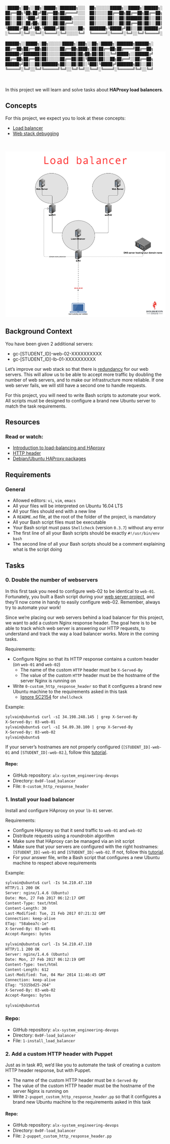 
```
░█████╗░██╗░░██╗░█████╗░███████╗░░░  ██╗░░░░░░█████╗░░█████╗░██████╗░
██╔══██╗╚██╗██╔╝██╔══██╗██╔════╝░░░  ██║░░░░░██╔══██╗██╔══██╗██╔══██╗
██║░░██║░╚███╔╝░██║░░██║█████╗░░░░░  ██║░░░░░██║░░██║███████║██║░░██║
██║░░██║░██╔██╗░██║░░██║██╔══╝░░░░░  ██║░░░░░██║░░██║██╔══██║██║░░██║
╚█████╔╝██╔╝╚██╗╚█████╔╝██║░░░░░██╗  ███████╗╚█████╔╝██║░░██║██████╔╝
░╚════╝░╚═╝░░╚═╝░╚════╝░╚═╝░░░░░╚═╝  ╚══════╝░╚════╝░╚═╝░░╚═╝╚═════╝░

██████╗░░█████╗░██╗░░░░░░█████╗░███╗░░██╗░█████╗░███████╗██████╗░
██╔══██╗██╔══██╗██║░░░░░██╔══██╗████╗░██║██╔══██╗██╔════╝██╔══██╗
██████╦╝███████║██║░░░░░███████║██╔██╗██║██║░░╚═╝█████╗░░██████╔╝
██╔══██╗██╔══██║██║░░░░░██╔══██║██║╚████║██║░░██╗██╔══╝░░██╔══██╗
██████╦╝██║░░██║███████╗██║░░██║██║░╚███║╚█████╔╝███████╗██║░░██║
╚═════╝░╚═╝░░╚═╝╚══════╝╚═╝░░╚═╝╚═╝░░╚══╝░╚════╝░╚══════╝╚═╝░░╚═╝
```

<br><br>
In this project we will learn and solve tasks about __HAProxy load balancers__.


## Concepts

For this project, we expect you to look at these concepts:


* [Load balancer](https://intranet.alxswe.com/concepts/46)
* [Web stack debugging](https://intranet.alxswe.com/concepts/68)

<br><br>
![Concept of load balancer](./images/concept.png)

## Background Context

You have been given 2 additional servers:

* gc-[STUDENT_ID]-web-02-XXXXXXXXXX
* gc-[STUDENT_ID]-lb-01-XXXXXXXXXX

Let’s improve our web stack so that there is [redundancy](https://intranet.alxswe.com/rltoken/xnAaJdhmAxx7PoH3l6EwDg) for our web servers. This will allow us to be able to accept more traffic by doubling the number of web servers, and to make our infrastructure more reliable. If one web server fails, we will still have a second one to handle requests.

For this project, you will need to write Bash scripts to automate your work. All scripts must be designed to configure a brand new Ubuntu server to match the task requirements.


## Resources

### Read or watch:

* [Introduction to load-balancing and HAproxy](https://intranet.alxswe.com/rltoken/B7f3oz8i3Xvvom_YQZzLnQ)
* [HTTP header](https://intranet.alxswe.com/rltoken/sZ9v3Vq2tgLwN_PWVQketw)
* [Debian/Ubuntu HAProxy packages](https://intranet.alxswe.com/rltoken/2VRAgtKKR9g6Xfb0xzGiSg)

## Requirements

### General

* Allowed editors: `vi`, `vim`, `emacs`
* All your files will be interpreted on Ubuntu 16.04 LTS
* All your files should end with a new line
* A `README.md` file, at the root of the folder of the project, is mandatory
* All your Bash script files must be executable
* Your Bash script must pass `Shellcheck` (version `0.3.7`) without any error
* The first line of all your Bash scripts should be exactly `#!/usr/bin/env bash`
* The second line of all your Bash scripts should be a comment explaining what is the script doing


## Tasks

### 0. Double the number of webservers

In this first task you need to configure web-02 to be identical to `web-01`. Fortunately, you built a Bash script during your [web server project](https://intranet.alxswe.com/rltoken/-JluPVwfvXMOYMzNOqvgsQ), and they’ll now come in handy to easily configure web-02. Remember, always try to automate your work!

Since we’re placing our web servers behind a load balancer for this project, we want to add a custom Nginx response header. The goal here is to be able to track which web server is answering our HTTP requests, to understand and track the way a load balancer works. More in the coming tasks.

Requirements:

* Configure Nginx so that its HTTP response contains a custom header (on `web-01` and `web-02`)
    * The name of the custom `HTTP` header must be `X-Served-By`
    * The value of the custom `HTTP` header must be the hostname of the server Nginx is running on
* Write `0-custom_http_response_header` so that it configures a brand new Ubuntu machine to the requirements asked in this task
    * [Ignore SC2154](https://intranet.alxswe.com/rltoken/9KwKHb9H8OJqcSK0saRIOA) for `shellcheck`

Example:

```
sylvain@ubuntu$ curl -sI 34.198.248.145 | grep X-Served-By
X-Served-By: 03-web-01
sylvain@ubuntu$ curl -sI 54.89.38.100 | grep X-Served-By
X-Served-By: 03-web-02
sylvain@ubuntu$
```

If your server’s hostnames are not properly configured (`[STUDENT_ID]-web-01` and `[STUDENT_ID]-web-02`.), follow this [tutorial](https://intranet.alxswe.com/rltoken/qSor8ulAHl4HedrO6KJEoQ).

#### Repo:

* GitHub repository: `alx-system_engineering-devops`
* Directory: `0x0F-load_balancer`
* File: `0-custom_http_response_header`





### 1. Install your load balancer


Install and configure HAproxy on your `lb-01` server.

Requirements:

* Configure HAproxy so that it send traffic to `web-01` and `web-02`
* Distribute requests using a roundrobin algorithm
* Make sure that HAproxy can be managed via an init script
* Make sure that your servers are configured with the right hostnames: `[STUDENT_ID]-web-01` and `[STUDENT_ID]-web-02`. If not, follow this [tutorial](https://intranet.alxswe.com/rltoken/YkfzgEa6xNHrQbkKmJN4zg).
* For your answer file, write a Bash script that configures a new Ubuntu machine to respect above requirements

Example:

```
sylvain@ubuntu$ curl -Is 54.210.47.110
HTTP/1.1 200 OK
Server: nginx/1.4.6 (Ubuntu)
Date: Mon, 27 Feb 2017 06:12:17 GMT
Content-Type: text/html
Content-Length: 30
Last-Modified: Tue, 21 Feb 2017 07:21:32 GMT
Connection: keep-alive
ETag: "58abea7c-1e"
X-Served-By: 03-web-01
Accept-Ranges: bytes

sylvain@ubuntu$ curl -Is 54.210.47.110
HTTP/1.1 200 OK
Server: nginx/1.4.6 (Ubuntu)
Date: Mon, 27 Feb 2017 06:12:19 GMT
Content-Type: text/html
Content-Length: 612
Last-Modified: Tue, 04 Mar 2014 11:46:45 GMT
Connection: keep-alive
ETag: "5315bd25-264"
X-Served-By: 03-web-02
Accept-Ranges: bytes

sylvain@ubuntu$
```


### Repo:

* GitHub repository: `alx-system_engineering-devops`
* Directory: `0x0F-load_balancer`
* File: `1-install_load_balancer`




### 2. Add a custom HTTP header with Puppet 


Just as in task #0, we’d like you to automate the task of creating a custom HTTP header response, but with Puppet.

* The name of the custom HTTP header must be `X-Served-By`
* The value of the custom HTTP header must be the hostname of the server Nginx is running on
* Write `2-puppet_custom_http_response_header.pp` so that it configures a brand new Ubuntu machine to the requirements asked in this task

#### Repo:

* GitHub repository: `alx-system_engineering-devops`
* Directory: `0x0F-load_balancer`
* File: `2-puppet_custom_http_response_header.pp`


